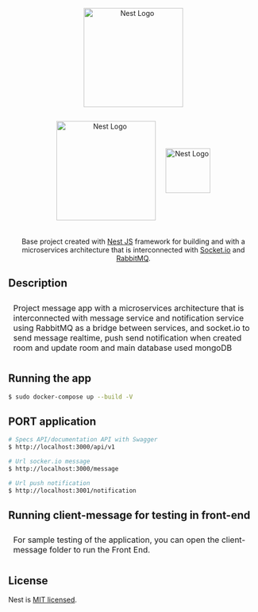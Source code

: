 <p align="center">
  <a href="http://nestjs.com/" target="blank"><img src="https://nestjs.com/img/logo-small.svg" width="200" alt="Nest Logo" /></a>
</p>
<div style="display:flex; justify-content: center; align-items: center; margin-bottom:20px;">
  <p align="center" style="padding-right:20px;">
    <a href="https://www.rabbitmq.com/" target="blank"><img src="https://www.rabbitmq.com/img/logo-rabbitmq.svg" width="200" alt="Nest Logo" /></a>
  </p>
  <p align="center">
    <a href="http://socket.io/" target="blank"><img src="https://socket.io/images/logo.svg" width="90" alt="Nest Logo" /></a>
  </p>
</div>

[circleci-image]: https://img.shields.io/circleci/build/github/nestjs/nest/master?token=abc123def456
[circleci-url]: https://circleci.com/gh/nestjs/nest

[circleci-image]: https://www.rabbitmq.com/img/logo-rabbitmq.svg
[circleci-url]: https://www.rabbitmq.com/img/logo-rabbitmq.svg

  <p align="center" style="margin-top: 10px;">
  Base project created with
  <a href="http://nestjs.com" target="_blank">Nest JS</a> framework for building and with a microservices architecture that is interconnected with <a href="https://socket.io/" target="_blank">Socket.io</a> and <a href="https://www.rabbitmq.com/" target="_blank">RabbitMQ</a>.
  </p>

## Description
<p style="padding:10px; font-size:16px;">Project message app with a microservices architecture that is interconnected with message service and notification service using RabbitMQ as a bridge between services, and socket.io to send message realtime, push send notification when created room and update room and main database used mongoDB</p>

## Running the app

```bash
$ sudo docker-compose up --build -V
```

## PORT application
```bash
# Specs API/documentation API with Swagger
$ http://localhost:3000/api/v1

# Url socker.io message
$ http://localhost:3000/message

# Url push notification
$ http://localhost:3001/notification

```

## Running client-message for testing in front-end
<p style="padding:10px; font-size:16px;">
  For sample testing of the application, you can open the client-message folder to run the Front End.
</p>

## License

Nest is [MIT licensed](LICENSE).
